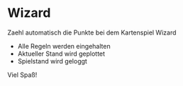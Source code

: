 # Wizard

Zaehl automatisch die Punkte bei dem Kartenspiel Wizard

- Alle Regeln werden eingehalten
- Aktueller Stand wird geplottet
- Spielstand wird geloggt

Viel Spaß!
